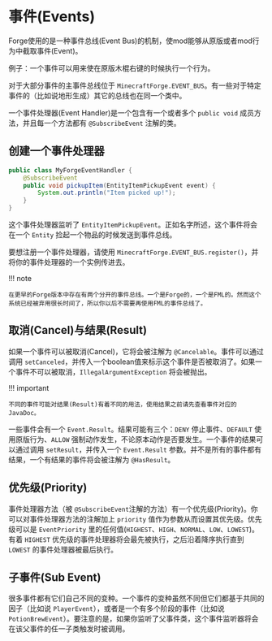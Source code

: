 事件(Events)
===========

Forge使用的是一种事件总线(Event Bus)的机制，使mod能够从原版或者mod行为中截取事件(Event)。

例子：一个事件可以用来使在原版木棍右键的时候执行一个行为。

对于大部分事件的主事件总线位于 `MinecraftForge.EVENT_BUS`。有一些对于特定事件的（比如说地形生成）其它的总线也在同一个类中。

一个事件处理器(Event Handler)是一个包含有一个或者多个 `public void` 成员方法，并且每一个方法都有 `@SubscribeEvent` 注解的类。

创建一个事件处理器
----------------

```java
public class MyForgeEventHandler {
    @SubscribeEvent
    public void pickupItem(EntityItemPickupEvent event) {
        System.out.println("Item picked up!");
    }
}
```

这个事件处理器监听了 `EntityItemPickupEvent`。正如名字所述，这个事件将会在一个 `Entity` 捡起一个物品的时候发送到事件总线。

要想注册一个事件处理器，请使用 `MinecraftForge.EVENT_BUS.register()`，并将你的事件处理器的一个实例传进去。

!!! note

	在更早的Forge版本中存在有两个分开的事件总线。一个是Forge的，一个是FML的。然而这个系统已经被弃用很长时间了，所以你以后不需要再使用FML的事件总线了。

取消(Cancel)与结果(Result)
-------------------------

如果一个事件可以被取消(Cancel)，它将会被注解为 `@Cancelable`。事件可以通过调用 `setCanceled`，并传入一个boolean值来标示这个事件是否被取消了。如果一个事件不可以被取消，`IllegalArgumentException` 将会被抛出。

!!! important

	不同的事件可能对结果(Result)有着不同的用法，使用结果之前请先查看事件对应的JavaDoc。

一些事件会有一个 `Event.Result`。结果可能有三个：`DENY` 停止事件、`DEFAULT` 使用原版行为、`ALLOW` 强制动作发生，不论原本动作是否要发生。一个事件的结果可以通过调用 `setResult`，并传入一个 `Event.Result` 参数。并不是所有的事件都有结果，一个有结果的事件将会被注解为 `@HasResult`。

优先级(Priority)
---------------

事件处理器方法（被 `@SubscribeEvent`注解的方法）有一个优先级(Priority)。你可以对事件处理器方法的注解加上 `priority` 值作为参数从而设置其优先级。优先级可以是 `EventPriority` 里的任何值(`HIGHEST`、`HIGH`、`NORMAL`、`LOW`、`LOWEST`)。有着 `HIGHEST` 优先级的事件处理器将会最先被执行，之后沿着降序执行直到 `LOWEST` 的事件处理器被最后执行。

子事件(Sub Event)
----------------

很多事件都有它们自己不同的变种。一个事件的变种虽然不同但它们都基于共同的因子（比如说 `PlayerEvent`），或者是一个有多个阶段的事件（比如说 `PotionBrewEvent`）。要注意的是，如果你监听了父事件类，这个事件监听器将会在该父事件的任一子类触发时被调用。